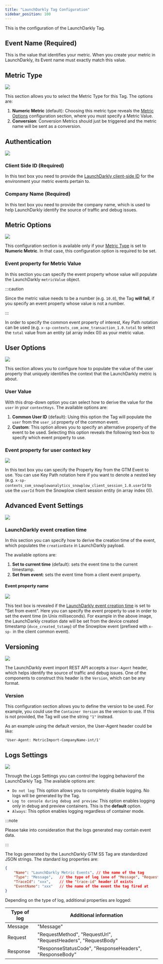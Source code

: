 ```yaml
---
title: "LaunchDarkly Tag Configuration"
sidebar_position: 100
---
```


This is the configuration of the LaunchDarkly Tag.

## Event Name (Required)

This is the value that identifies your metric. When you create your metric in LaunchDarkly, its Event name must exactly match this value.

## Metric Type

![](images/01-metric-type.png)

This section allows you to select the Metric Type for this Tag. The options are:

1. **Numeric Metric** (default): Choosing this metric type reveals the [Metric Options](#metric-options) configuration section, where you must specify a Metric Value.
2. **Conversion**: Conversion Metrics should just be triggered and the metric name will be sent as a conversion.

## Authentication

![](images/02-authentication.png)

### Client Side ID (Required)

In this text box you need to provide the [LaunchDarkly client-side ID](https://docs.launchdarkly.com/sdk/concepts/client-side-server-side#client-side-id) for the environment your metric events pertain to.

### Company Name (Required)

In this text box you need to provide the company name, which is used to help LaunchDarkly identify the source of traffic and debug issues.

## Metric Options

![](images/03-metric-options.png)

This configuration section is available only if your [Metric Type](#metric-type) is set to **Numeric Metric**. In that case, this configuration option is required to be set.

### Event property for Metric Value

In this section you can specify the event property whose value will populate the LaunchDarkly `metricValue` object.

:::caution

Since the metric value needs to be a number (e.g. `10.0`), the Tag **will fail**, if you specify an event property whose value is not a number.

:::

In order to specify the common event property of interest, Key Path notation can be used (e.g. `x-sp-contexts_com_acme_transaction_1.0.total` to select the `total` value from an entity (at array index 0)) as your metric value.

## User Options

![](images/04-user-options-default.png)

This section allows you to configure how to populate the value of the user property that uniquely identifies the context that the LaunchDarkly metric is about.

### User Value

With this drop-down option you can select how to derive the value for the `user` in your `contextKeys`. The available options are:

1. **Common User ID** (default): Using this option the Tag will populate the `user` from the `user_id` property of the common event.
2. **Custom**: This option allows you to specify an alternative property of the event to be used. Selecting this option reveals the following text-box to specify which event property to use.

### Event property for user context key

![](images/05-user-value-custom.png)

In this text box you can specify the Property Key from the GTM Event to use. You can use Key Path notation here if you want to denote a nested key (e.g. `x-sp-contexts_com_snowplowanalytics_snowplow_client_session_1.0.userId` to use the `userId` from the Snowplow client session entity (in array index 0)).

## Advanced Event Settings

![](images/06-advanced-time-default.png)

### LaunchDarkly event creation time

In this section you can specify how to derive the creation time of the event, which populates the `creationDate` in LaunchDarkly payload.

The available options are:

1. **Set to current time** (default): sets the event time to the current timestamp.
2. **Set from event**: sets the event time from a client event property.

#### Event property name

![](images/07-advanced-time-from-event.png)

This text box is revealed if the [LaunchDarkly event creation time](#launchdarkly-event-creation-time) is set to "Set from event". Here you can specify the event property to use in order to set the event time (in Unix milliseconds). For example in the above image, the LaunchDarkly creation date will be set from the device created timestamp (`dvce_created_tstamp`) of the Snowplow event (prefixed with `x-sp-` in the client common event).

## Versioning

![](images/08-versioning.png)

The LaunchDarkly event import REST API accepts a `User-Agent` header, which helps identify the source of traffic and debug issues. One of the components to construct this header is the `Version`, which can be any format.

### Version

This configuration section allows you to define the version to be used. For example, you could use the `Container Version` as the version to use. If this is not provided, the Tag will use the string `"1"` instead.

As an example using the default version, the User-Agent header could be like:

```
'User-Agent: MetricImport-CompanyName-int/1'
```

## Logs Settings

![](images/09-logs-settings.png)

Through the Logs Settings you can control the logging behaviorof the LaunchDarkly Tag. The available options are:

- `Do not log`: This option allows you to completely disable logging. No logs will be generated by the Tag.
- `Log to console during debug and preview`: This option enables logging only in debug and preview containers. This is the **default** option.
- `Always`: This option enables logging regardless of container mode.

:::note

Please take into consideration that the logs generated may contain event data.

:::

The logs generated by the LaunchDarkly GTM SS Tag are standardized JSON strings.
The standard log properties are:

```json
{
    "Name": "LaunchDarkly Metric Events", // the name of the tag
    "Type": "Message",   // the type of log (one of "Message", "Request", "Response")
    "TraceId": "xxx",    // the "trace-id" header if exists
    "EventName": "xxx"   // the name of the event the tag fired at
}
```

Depending on the type of log, additional properties are logged:

| Type of log | Additional information                                         |
|-------------|----------------------------------------------------------------|
| Message     | "Message"                                                      |
| Request     | "RequestMethod", "RequestUrl", "RequestHeaders", "RequestBody" |
| Response    | "ResponseStatusCode", "ResponseHeaders", "ResponseBody"        |
